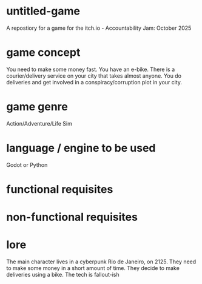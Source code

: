 # untitled-game
A repostiory for a game for the itch.io - Accountability Jam: October 2025

# game concept
You need to make some money fast. You have an e-bike. There is a courier/delivery service on your city that takes almost anyone. You do deliveries and get involved in a conspiracy/corruption plot in your city.

# game genre
Action/Adventure/Life Sim

# language / engine to be used
Godot or Python

# functional requisites

# non-functional requisites

# lore

The main character lives in a cyberpunk Rio de Janeiro, on 2125. They need to make some money in a short amount of time. They decide to make deliveries using a bike. The tech is fallout-ish
